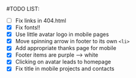 #TODO LIST:

- [ ] Fix links in 404.html
- [x] Fix fonts!!
- [x] Use little avatar logo in mobile pages
- [x] Move spinning arrow in footer to its own `<li>`
- [x] Add appropriate thanks page for mobile
- [x] Footer items are purple --> white
- [x] Clicking on avatar leads to homepage
- [x] Fix title in mobile projects and contacts
